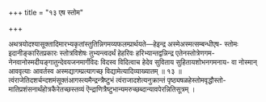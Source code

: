 +++
title = "१३ एष स्तोम"

+++

अथत्रयोदश्यासूक्तादिमारभ्यकृतांस्तुतिन्निगमय्यफलम्प्रार्थयते—हेइन्द्र अस्मेअस्मत्सम्बन्धीएष- स्तोमः इदानीङ्कारितप्रकारः स्तोत्रविशेषः तुभ्यन्त्वदर्थं हेहरिवः हरिभ्यान्तद्वन्निन्द्र एतेनस्तोत्रेणगम- नेनवानोस्मदीयङ्गातुन्देवयजनमार्गंविदः विदस्व विदित्वाच हेदेव सुविताय सुहितायशोभनगमनाय- वा नोस्मान् आववृत्याः आवर्तस्व अस्मद्यागम्प्रत्यागच्छ् विद्यामेत्यादिव्याख्यातम् ॥ १३ ॥त्वंराजेतिदशर्चन्दशमंसूक्तंआगस्त्यमैन्द्रन्त्रैष्टुभं त्वंराजादशेत्यनुक्रान्तं पृष्ठ्यषळहेस्तोमवृद्धौस्तो- मातिप्रशंसनार्थंहोत्रकैरेतच्छस्तव्यं ऎन्द्राणित्रैष्टुभान्यमरुच्छब्दान्यावपेरन्नितिसूत्रम् ।